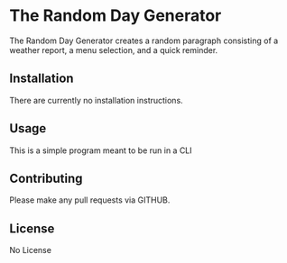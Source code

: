 # The Random Day Generator

The Random Day Generator creates a random paragraph consisting of a weather report, a menu selection, and a quick reminder.

## Installation

There are currently no installation instructions.

## Usage

This is a simple program meant to be run in a CLI

## Contributing

Please make any pull requests via GITHUB. 

## License

No License 
